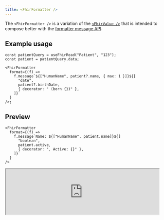 ```yaml
---
title: <FhirFormatter />
---
```


The `<FhirFormatter />` is a variation of the [`<FhirValue />`](/packages/react/components/fhir-value) that is intended to compose better with the
[formatter message API](/packages/core/data-types-formatters#the-message-api):

## Example usage

```tsx
const patientQuery = useFhirRead("Patient", "123");
const patient = patientQuery.data;

<FhirFormatter
  format={(f) =>
    f.message`${["HumanName", patient?.name, { max: 1 }]}${[
      "date",
      patient?.birthDate,
      { decorator: " (born {})" },
    ]}`
  }
/>;
```

## Preview

```tsx
<FhirFormatter
  format={(f) =>
    f.message`Name: ${["HumanName", patient.name]}${[
      "boolean",
      patient.active,
      { decorator: ", Active: {}" },
    ]}`
  }
/>
```

<iframe src="https://bonfhir.dev/storybook/iframe.html?args=&id=bonfhir-data-display-fhirformatter--default&viewMode=story" width="100%" />
